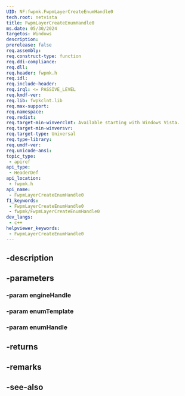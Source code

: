 ```yaml
---
UID: NF:fwpmk.FwpmLayerCreateEnumHandle0
tech.root: netvista
title: FwpmLayerCreateEnumHandle0
ms.date: 05/30/2024
targetos: Windows
description: 
prerelease: false
req.assembly: 
req.construct-type: function
req.ddi-compliance: 
req.dll: 
req.header: fwpmk.h
req.idl: 
req.include-header: 
req.irql: <= PASSIVE_LEVEL
req.kmdf-ver: 
req.lib: fwpkclnt.lib
req.max-support: 
req.namespace: 
req.redist: 
req.target-min-winverclnt: Available starting with Windows Vista.
req.target-min-winversvr: 
req.target-type: Universal
req.type-library: 
req.umdf-ver: 
req.unicode-ansi: 
topic_type:
 - apiref
api_type:
 - HeaderDef
api_location:
 - fwpmk.h
api_name:
 - FwpmLayerCreateEnumHandle0
f1_keywords:
 - FwpmLayerCreateEnumHandle0
 - fwpmk/FwpmLayerCreateEnumHandle0
dev_langs:
 - c++
helpviewer_keywords:
 - FwpmLayerCreateEnumHandle0
---
```


## -description

## -parameters

### -param engineHandle

### -param enumTemplate

### -param enumHandle

## -returns

## -remarks

## -see-also

